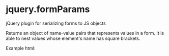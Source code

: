 jquery.formParams
=================

jQuery plugin for serializing forms to JS objects

Returns an object of name-value pairs that represents values in a form. It is able to nest values whose element's name has square brackets.

Example html:
